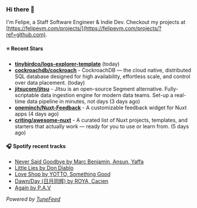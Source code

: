 ### Hi there 👋

I'm Felipe, a Staff Software Engineer & Indie Dev. Checkout my projects at [https://felipevm.com/projects/](https://felipevm.com/projects/?ref=github.com).

#### ⭐ Recent Stars
- **[tinybirdco/logs-explorer-template](https://github.com/tinybirdco/logs-explorer-template)** (today)
- **[cockroachdb/cockroach](https://github.com/cockroachdb/cockroach)** - CockroachDB — the cloud native, distributed SQL database designed for high availability, effortless scale, and control over data placement. (today)
- **[jitsucom/jitsu](https://github.com/jitsucom/jitsu)** - Jitsu is an open-source Segment alternative. Fully-scriptable data ingestion engine for modern data teams. Set-up a real-time data pipeline in minutes, not days (3 days ago)
- **[oneminch/Nuxt-Feedback](https://github.com/oneminch/Nuxt-Feedback)** - A customizable feedback widget for Nuxt apps (4 days ago)
- **[criting/awesome-nuxt](https://github.com/criting/awesome-nuxt)** - A curated list of Nuxt projects, templates, and starters that actually work — ready for you to use or learn from. (5 days ago)

#### 🎧 Spotify recent tracks
- [Never Said Goodbye by Marc Benjamin, Ansun, Yaffa](https://open.spotify.com/track/4yDyluddbyIqhVwEpBamlX)
- [Little Lies by Don Diablo](https://open.spotify.com/track/7gA0Lp5H34o6EF9RUkHEeU)
- [Love Shop by YOTTO, Something Good](https://open.spotify.com/track/2P7S7IZOIs70ApL9ddtYwL)
- [Dawn/Day (日月同辉) by ROYA, Cacien](https://open.spotify.com/track/5tj5QRCC9cusGDzzCj7yIT)
- [Again by P.A.V](https://open.spotify.com/track/0qD4eWyg1ekVQpq4rtHsmh)

_Powered by [TuneFeed](https://tunefeed.app?ref=github.com)_
